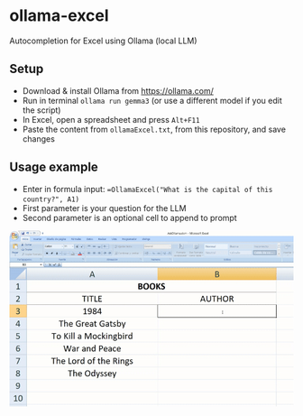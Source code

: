 # ollama-excel
Autocompletion for Excel using Ollama (local LLM)

## Setup
- Download & install Ollama from https://ollama.com/
- Run in terminal `ollama run gemma3` (or use a different model if you edit the script)
- In Excel, open a spreadsheet and press `Alt+F11`
- Paste the content from `ollamaExcel.txt`, from this repository, and save changes

## Usage example
- Enter in formula input: `=OllamaExcel("What is the capital of this country?", A1)`
- First parameter is your question for the LLM
- Second parameter is an optional cell to append to prompt

![ollama-excel](ollama-excel.gif)

